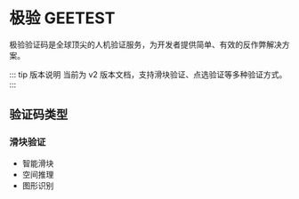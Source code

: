 # 极验 GEETEST

极验验证码是全球顶尖的人机验证服务，为开发者提供简单、有效的反作弊解决方案。

::: tip 版本说明
当前为 v2 版本文档，支持滑块验证、点选验证等多种验证方式。
:::

## 验证码类型

### 滑块验证
- 智能滑块
- 空间推理
- 图形识别 